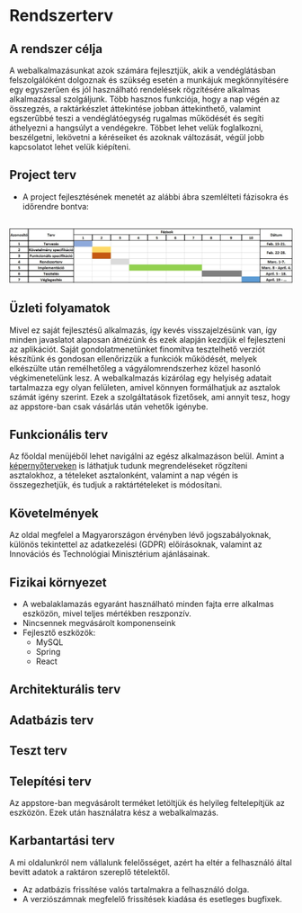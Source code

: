 # Rendszerterv

## A rendszer célja
A webalkalmazásunkat azok számára fejlesztjük, akik a vendéglátásban felszolgálóként dolgoznak és szükség esetén a munkájuk megkönnyítésére egy egyszerűen és jól használható rendelések rögzítésére alkalmas alkalmazással szolgáljunk. Több hasznos funkciója, hogy a nap végén az összegzés, a raktárkészlet áttekintése jobban áttekinthető, valamint egszerűbbé teszi a vendéglátóegység rugalmas működését és segíti áthelyezni a hangsúlyt a vendégekre. Többet lehet velük foglalkozni, beszélgetni, lekövetni a kéréseiket és azoknak változását, végül jobb kapcsolatot lehet velük kiépíteni.

## Project terv
+ A project fejlesztésének menetét az alábbi ábra szemlélteti fázisokra és időrendre bontva:
<br>
<img src="https://github.com/Moss4t/AFP_TenGeri/blob/main/Images/Menetrend.jpg">

## Üzleti folyamatok
Mivel ez saját fejlesztésű alkalmazás, így kevés visszajelzésünk van, így minden javaslatot alaposan átnézünk és ezek alapján kezdjük el fejleszteni az aplikációt. Saját gondolatmenetünket finomítva tesztelhető verziót készítünk és gondosan ellenőrizzük a funkciók működését, melyek elkészülte után remélhetőleg a vágyálomrendszerhez közel hasonló végkimenetelünk lesz. A webalkalmazás kizárólag egy helyiség adatait tartalmazza egy olyan felületen, amivel könnyen formálhatjuk az asztalok számát igény szerint. Ezek a szolgáltatások fizetősek, ami annyit tesz, hogy az appstore-ban csak vásárlás után vehetők igénybe.

## Funkcionális terv
Az főoldal menüjéből lehet navigálni az egész alkalmazáson belül. Amint a [képernyőterveken](https://github.com/Moss4t/AFP_TenGeri/blob/main/Docs/Funkcionalis_Specifikacio.md#Képernyőterv) is láthatjuk tudunk megrendeléseket rögzíteni asztalokhoz, a tételeket asztalonként, valamint a nap végén is összegezhetjük, és tudjuk a raktártételeket is módosítani. 

## Követelmények
Az oldal megfelel a Magyarországon érvényben lévő jogszabályoknak, különös tekintettel az adatkezelési (GDPR) előírásoknak, valamint az Innovációs és Technológiai Minisztérium ajánlásainak. 

## Fizikai környezet
- A webalaklamazás egyaránt használható minden fajta erre alkalmas eszközön, mivel teljes mértékben reszponzív.
- Nincsennek megvásárolt komponenseink
- Fejlesztő eszközök:
  - MySQL
  - Spring
  - React
	
## Architekturális terv

## Adatbázis terv

## Teszt terv

## Telepítési terv
Az appstore-ban megvásárolt terméket letöltjük és helyileg feltelepítjük az eszközön. Ezek után használatra kész a webalkalmazás.

## Karbantartási terv
A mi oldalunkról nem vállalunk felelősséget, azért ha eltér a felhasználó által bevitt adatok a raktáron szereplő tételektől.
- Az adatbázis frissítése valós tartalmakra a felhasználó dolga.
- A verziószámnak megfelelő frissítések kiadása és esetleges bugfixek.
